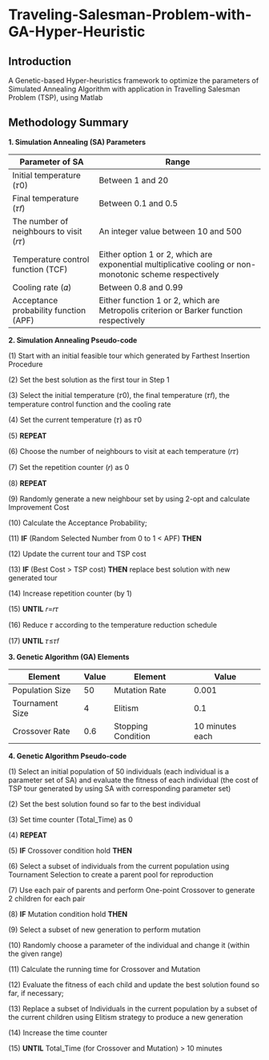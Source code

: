 # Traveling-Salesman-Problem-with-GA-Hyper-Heuristic

## Introduction
A Genetic-based Hyper-heuristics framework to optimize the parameters of Simulated Annealing Algorithm with application in Travelling Salesman Problem (TSP), using Matlab


## Methodology Summary


**1. Simulation Annealing (SA) Parameters**

Parameter of SA | Range
------------ | -------------
Initial temperature (𝜏0) | Between 1 and 20
Final temperature (𝜏𝑓) | Between 0.1 and 0.5
The number of neighbours to visit (𝑟𝜏) | An integer value between 10 and 500
Temperature control function (TCF) | Either option 1 or 2, which are exponential multiplicative cooling or non-monotonic scheme respectively
Cooling rate (𝛼) | Between 0.8 and 0.99
Acceptance probability function (APF) | Either function 1 or 2, which are Metropolis criterion or Barker function respectively



**2. Simulation Annealing Pseudo-code**

(1) Start with an initial feasible tour which generated by Farthest Insertion Procedure

(2) Set the best solution as the first tour in Step 1

(3) Select the initial temperature (𝜏0), the final temperature (𝜏𝑓), the temperature control function  and the cooling rate

(4) Set the current temperature (𝜏) as 𝜏0

(5) **REPEAT**

(6) Choose the number of neighbours to visit at each temperature (𝑟𝜏)

(7)    Set the repetition counter (𝑟) as 0

(8)    **REPEAT**

(9)       Randomly generate a new neighbour set by using 2-opt and calculate Improvement Cost

(10)      Calculate the Acceptance Probability;

(11)      **IF** (Random Selected Number from 0 to 1 < APF) **THEN**

(12)         Update the current tour and TSP cost

(13)         **IF** (Best Cost > TSP cost) **THEN** replace best solution with new generated tour

(14)      Increase repetition counter (by 1)

(15)    **UNTIL** 𝑟=𝑟𝜏

(16)    Reduce 𝜏 according to the temperature reduction schedule

(17) **UNTIL** 𝜏≤𝜏𝑓



**3. Genetic Algorithm (GA) Elements**

Element | Value | Element | Value
------------ | ------------- | ------------- | -------------
Population Size | 50 | Mutation Rate | 0.001
Tournament Size | 4 | Elitism | 0.1
Crossover Rate  | 0.6 | Stopping Condition | 10 minutes each



**4. Genetic Algorithm Pseudo-code**

(1) Select an initial population of 50 individuals (each individual is a parameter set of SA) and evaluate the fitness of each individual (the cost of TSP tour generated by using SA with corresponding parameter set)

(2) Set the best solution found so far to the best individual

(3) Set time counter (Total_Time) as 0

(4) **REPEAT**

(5)    **IF** Crossover condition hold **THEN**

(6)    Select a subset of individuals from the current population using Tournament Selection to create a parent pool for reproduction

(7)    Use each pair of parents and perform One-point Crossover to generate 2 children for each pair

(8)       **IF** Mutation condition hold **THEN**

(9)          Select a subset of new generation to perform mutation

(10)         Randomly choose a parameter of the individual and change it (within the given range)

(11)    Calculate the running time for Crossover and Mutation

(12)    Evaluate the fitness of each child and update the best solution found so far, if necessary;

(13)    Replace a subset of Individuals in the current population by a subset of the current children using Elitism strategy to produce a 
new generation

(14)    Increase the time counter

(15) **UNTIL** Total_Time (for Crossover and Mutation) > 10 minutes
